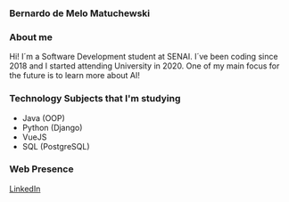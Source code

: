 ### Bernardo de Melo Matuchewski

### About me
Hi! I´m a Software Development student at SENAI. I´ve been coding since 2018 and I started attending University in 2020. One of my main focus 
for the future is to learn more about AI!

### Technology Subjects that I'm studying
- Java (OOP)
- Python (Django)
- VueJS
- SQL (PostgreSQL)

### Web Presence
[LinkedIn](https://www.linkedin.com/in/bernardo-de-melo-matuchewski-2704/)
<!--
**BerPGR/BerPGR** is a ✨ _special_ ✨ repository because its `README.md` (this file) appears on your GitHub profile.

